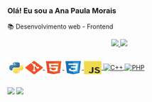 ### Olá! Eu sou a Ana Paula Morais

📚 Desenvolvimento web - Frontend

<div align="center">
  <a href="https://github.com/AnaPaula-Morais">
  <img height="180em" src="https://github-readme-stats.vercel.app/api?username=AnaPaula-Morais&show_icons=true&theme=dracula&include_all_commits=true&count_private=true"/>
  <img height="180em" src="https://github-readme-stats.vercel.app/api/top-langs/?username=AnaPaula-Morais&layout=compact&langs_count=7&theme=dracula"/>
</div>
  
  ##
  
  <img align="center" alt="Python" height="30" width="40" src="https://raw.githubusercontent.com/devicons/devicon/master/icons/python/python-original.svg"><img align="center" alt="Git" height="30" width="40" src="https://raw.githubusercontent.com/devicons/devicon/master/icons/git/git-original.svg">
  <img align="center" alt="HTML" height="30" width="40" src="https://raw.githubusercontent.com/devicons/devicon/master/icons/html5/html5-original.svg">
  <img align="center" alt="CSS" height="30" width="40" src="https://raw.githubusercontent.com/devicons/devicon/master/icons/css3/css3-original.svg">
  <img align="center" alt="JavaScript" height="30" width="40" src="https://raw.githubusercontent.com/devicons/devicon/master/icons/javascript/javascript-original.svg">
   <img align="center" alt="C++" height="30" width="30" src="https://cdn-icons-png.flaticon.com/512/919/919841.png">
   <img align="center" alt="PHP" height="30" width="30" src="https://cdn-icons-png.flaticon.com/512/919/919830.png">
  


  ##
  
  <div> 
    <a href="https://www.linkedin.com/in/ana-paula-morais-10998a104/ target="_blank"><img src="https://img.shields.io/badge/-LinkedIn-%230077B5?style=for-the-badge&logo=linkedin&logoColor=white" target="_blank"></a>
    <a href="https://www.instagram.com/anadevweb/" target="_blank" rel="noopener">
    <img decoding="async" src="https://img.shields.io/badge/Instagram-E4405F?style=for-the-badge&amp;logo=instagram&amp;logoColor=white" target="_blank">
</a>
    
  </div>
  
  ##
  
